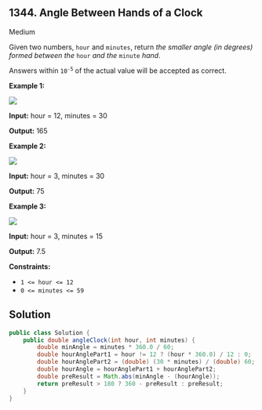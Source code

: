 ## 1344\. Angle Between Hands of a Clock

Medium

Given two numbers, `hour` and `minutes`, return _the smaller angle (in degrees) formed between the_ `hour` _and the_ `minute` _hand_.

Answers within <code>10<sup>-5</sup></code> of the actual value will be accepted as correct.

**Example 1:**

![](https://assets.leetcode.com/uploads/2019/12/26/sample_1_1673.png)

**Input:** hour = 12, minutes = 30

**Output:** 165

**Example 2:**

![](https://assets.leetcode.com/uploads/2019/12/26/sample_2_1673.png)

**Input:** hour = 3, minutes = 30

**Output:** 75

**Example 3:**

![](https://assets.leetcode.com/uploads/2019/12/26/sample_3_1673.png)

**Input:** hour = 3, minutes = 15

**Output:** 7.5

**Constraints:**

*   `1 <= hour <= 12`
*   `0 <= minutes <= 59`

## Solution

```java
public class Solution {
    public double angleClock(int hour, int minutes) {
        double minAngle = minutes * 360.0 / 60;
        double hourAnglePart1 = hour != 12 ? (hour * 360.0) / 12 : 0;
        double hourAnglePart2 = (double) (30 * minutes) / (double) 60;
        double hourAngle = hourAnglePart1 + hourAnglePart2;
        double preResult = Math.abs(minAngle - (hourAngle));
        return preResult > 180 ? 360 - preResult : preResult;
    }
}
```